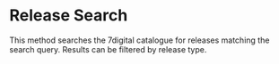 Release Search
==============

This method searches the 7digital catalogue for releases matching the search 
query. Results can be filtered by release type.